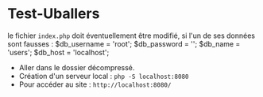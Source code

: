 # Test-Uballers

le fichier `index.php` doit éventuellement être modifié, si l'un de ses données sont fausses :
$db_username = 'root';
$db_password = '';
$db_name = 'users';
$db_host = 'localhost';

- Aller dans le dossier décompressé. 
- Création d'un serveur local : `php -S localhost:8080`
- Pour accéder au site : `http://localhost:8080/`
